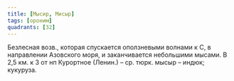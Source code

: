 ```yaml
---
title: [Мысир, Мисыр]
tags: [ороним]
quadrants: [З2]
---
```


Безлесная возв., которая спускается оползневыми волнами к С, в направлении
Азовского моря, и заканчивается небольшими мысами. В 2,5 км. к З от нп Курортное
(Ленин.) – ср. тюрк. мысыр – индюк; кукуруза.
